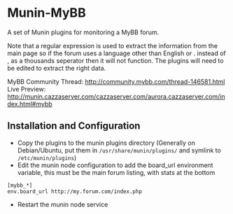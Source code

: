 Munin-MyBB
==========

A set of Munin plugins for monitoring a MyBB forum.

Note that a regular expression is used to extract the information from the main page so if the forum uses a language other than English or . instead of , as a thousands seperator then it will not function. The plugins will need to be edited to extract the right data.

MyBB Community Thread: http://community.mybb.com/thread-146581.html  
Live Preview: http://munin.cazzaserver.com/cazzaserver.com/aurora.cazzaserver.com/index.html#mybb

Installation and Configuration
------------------------------

* Copy the plugins to the munin plugins directory (Generally on Debian/Ubuntu, put them in `/usr/share/munin/plugins/` and symlink to `/etc/munin/plugins`)
* Edit the munin node configuration to add the board_url environment variable, this must be the main forum listing, with stats at the bottom

```
[mybb_*]
env.board_url http://my.forum.com/index.php
```

* Restart the munin node service
